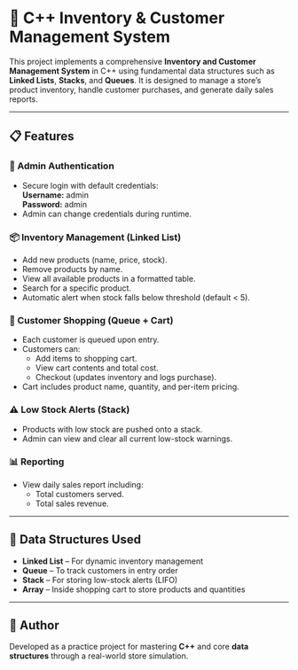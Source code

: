 # 🛒 C++ Inventory & Customer Management System

This project implements a comprehensive **Inventory and Customer Management System** in C++ using fundamental data structures such as **Linked Lists**, **Stacks**, and **Queues**. It is designed to manage a store’s product inventory, handle customer purchases, and generate daily sales reports.

---

## 📋 Features

### 🔐 Admin Authentication
- Secure login with default credentials:  
  **Username:** admin  
  **Password:** admin  
- Admin can change credentials during runtime.

### 📦 Inventory Management (Linked List)
- Add new products (name, price, stock).
- Remove products by name.
- View all available products in a formatted table.
- Search for a specific product.
- Automatic alert when stock falls below threshold (default < 5).

### 🧺 Customer Shopping (Queue + Cart)
- Each customer is queued upon entry.
- Customers can:
  - Add items to shopping cart.
  - View cart contents and total cost.
  - Checkout (updates inventory and logs purchase).
- Cart includes product name, quantity, and per-item pricing.

### ⚠️ Low Stock Alerts (Stack)
- Products with low stock are pushed onto a stack.
- Admin can view and clear all current low-stock warnings.

### 📊 Reporting
- View daily sales report including:
  - Total customers served.
  - Total sales revenue.

---

## 🧱 Data Structures Used

- **Linked List** – For dynamic inventory management  
- **Queue** – To track customers in entry order  
- **Stack** – For storing low-stock alerts (LIFO)  
- **Array** – Inside shopping cart to store products and quantities

---

## 👤 Author

Developed as a practice project for mastering **C++** and core **data structures** through a real-world store simulation.

